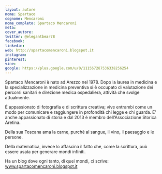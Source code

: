 ```yaml
---
layout: autore
nome: Spartaco
cognome: Mencaroni
nome_completo: Spartaco Mencaroni
meta: 
cover_autore:
twitter: @elegantbear78
facebook:
linkedin:
web: http://spartacomencaroni.blogspot.it
instagram:
pinterest:
vine:
google: https://plus.google.com/u/0/111567287536338256254
---
```

Spartaco Mencaroni è nato ad Arezzo nel 1978. Dopo la laurea in
medicina e la specializzazione in medicina preventiva si è occupato di
valutazione dei percorsi sanitari e direzione medica ospedaliera,
attività che svolge attualmente.

È appassionato di fotografia e di scrittura creativa; vive entrambi
come un modo per comunicare e raggiungere in profondità chi legge e
chi guarda. E' anche appassionato di storia e dal 2013 è membro
dell'Associazione Storica Aretina.

Della sua Toscana ama la carne, purché al sangue, il vino, il
paesaggio e le persone.

Della matematica, invece lo affascina il fatto che, come la scrittura,
può essere usata per generare mondi infiniti.

Ha un blog dove ogni tanto, di quei mondi, ci scrive:
www.spartacomencaroni.blogspot.it

